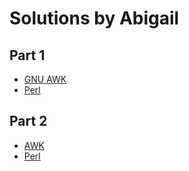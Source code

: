 # Solutions by Abigail

## Part 1

* [GNU AWK](awk/ch-1.gawk)
* [Perl](perl/ch-1.pl)

## Part 2

* [AWK](awk/ch-2.awk)
* [Perl](perl/ch-2.pl)
